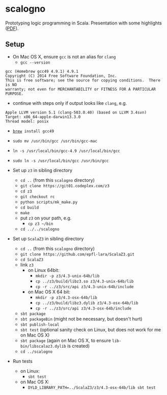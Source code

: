 scalogno
========

Prototyping logic programming in Scala.
Presentation with some highlights ([PDF](http://lampwww.epfl.ch/~amin/elf/scalogno-slides.pdf)).

Setup
-----

* On Mac OS X, ensure `gcc` is not an alias for `clang`
  * `gcc --version`
  
```
gcc (Homebrew gcc49 4.9.1) 4.9.1
Copyright (C) 2014 Free Software Foundation, Inc.
This is free software; see the source for copying conditions.  There is NO
warranty; not even for MERCHANTABILITY or FITNESS FOR A PARTICULAR PURPOSE.
```

  * continue with steps only if output looks like `clang`, e.g.

```
Apple LLVM version 5.1 (clang-503.0.40) (based on LLVM 3.4svn)
Target: x86_64-apple-darwin13.3.0
Thread model: posix
```

  * [`brew`](http://brew.sh/)` install gcc49`
  * `sudo mv /usr/bin/gcc /usr/bin/gcc-mac`
  * `ln -s /usr/local/bin/gcc-4.9 /usr/local/bin/gcc`
  * `sudo ln -s /usr/local/bin/gcc /usr/bin/gcc`

* Set up `z3` in sibling directory
  * `cd ..` (from this `scalogno` directory)
  * `git clone https://git01.codeplex.com/z3`
  * `cd z3`
  * `git checkout rc`
  * `python scripts/mk_make.py`
  * `cd build`
  * `make`
  * put `z3` on your path, e.g.
    * `cp z3 ~/bin` 
  * `cd ../../scalogno`

* Set up `ScalaZ3` in sibling directory
  * `cd ..` (from this `scalogno` directory)
  * `git clone https://github.com/epfl-lara/ScalaZ3.git`
  * `cd ScalaZ3`
  * link `z3`
    * on Linux 64bit:
      * `mkdir -p z3/4.3-unix-64b/lib`
      * `cp ../z3/build/libz3.so z3/4.3-unix-64b/lib`
      * `cp -r ../z3/src/api z3/4.3-unix-64b/include`
    * on Mac OS X 64 bit:
      * `mkdir -p z3/4.3-osx-64b/lib`
      * `cp ../z3/build/libz3.dylib z3/4.3-osx-64b/lib`
      * `cp -r ../z3/src/api z3/4.3-osx-64b/include`
  * `sbt package`
  * `sbt packageBin` (might not be necessary, but doesn't hurt)
  * `sbt publish-local`
  * `sbt test` (optional sanity check on Linux, but does not work for me on Mac OS X)
  * `sbt package` (again on Mac OS X, to ensure `lib-bin/libscalaz3.dylib` is created)
  * `cd ../scalogno`

* Run tests
  * on Linux:
    * `sbt test`
  * on Mac OS X:
    * `DYLD_LIBRARY_PATH=../ScalaZ3/z3/4.3-osx-64b/lib sbt test`
